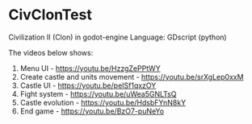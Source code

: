 # CivClonTest
 Civilization II (Clon) in godot-engine
 Language: GDscript (python)

The videos below shows:
1) Menu UI - https://youtu.be/HzzgZePPtWY
2) Create castle and units movement - https://youtu.be/srXgLep0xxM
3) Castle UI - https://youtu.be/peISf1qxzOY
4) Fight system - https://youtu.be/uWea5GNLTsQ
5) Castle evolution - https://youtu.be/HdsbFYnN8kY
6) End game - https://youtu.be/BzO7-puNeYo

